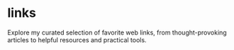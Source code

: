 # links
Explore my curated selection of favorite web links, from thought-provoking articles to helpful resources and practical tools.
